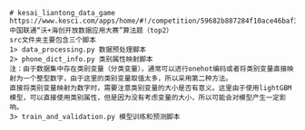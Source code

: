 	# kesai_liantong_data_game
	https://www.kesci.com/apps/home/#!/competition/59682b887284f10ace46baf3/content/0
	中国联通“沃+海创开放数据应用大赛”算法题（top2）
	src文件夹主要包含三个脚本
	1> data_processing.py 数据预处理脚本
	2> phone_dict_info.py 类别属性映射脚本
	注：由于数据集中存在类别变量（分类变量），通常可以进行onehot编码或者将类别变量直接映射为一个整型数字，由于这里的类别变量取值太多，所以采用第二种方法。
	直接将类别变量映射为数字时，需要注意类别变量的大小是否有意义。这里由于使用lightGBM模型，可以直接使用类别属性，但是因为没有考虑变量的大小，所以可能会对模型产生一定影响。
	3> train_and_validation.py 模型训练和预测脚本
